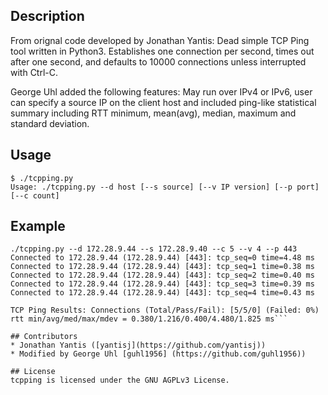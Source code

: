 ## Description

From orignal code developed by Jonathan Yantis:
Dead simple TCP Ping tool written in Python3. Establishes one connection per
second, times out after one second, and defaults to 10000 connections unless
interrupted with Ctrl-C.

George Uhl added the following features:
May run over IPv4 or IPv6, user can specify a source IP on the client host
and included ping-like statistical summary including RTT minimum, mean(avg),
median, maximum and standard deviation.

## Usage

```
$ ./tcpping.py
Usage: ./tcpping.py --d host [--s source] [--v IP version] [--p port] [--c count]
```

## Example
```
./tcpping.py --d 172.28.9.44 --s 172.28.9.40 --c 5 --v 4 --p 443
Connected to 172.28.9.44 (172.28.9.44) [443]: tcp_seq=0 time=4.48 ms
Connected to 172.28.9.44 (172.28.9.44) [443]: tcp_seq=1 time=0.38 ms
Connected to 172.28.9.44 (172.28.9.44) [443]: tcp_seq=2 time=0.40 ms
Connected to 172.28.9.44 (172.28.9.44) [443]: tcp_seq=3 time=0.39 ms
Connected to 172.28.9.44 (172.28.9.44) [443]: tcp_seq=4 time=0.43 ms

TCP Ping Results: Connections (Total/Pass/Fail): [5/5/0] (Failed: 0%)
rtt min/avg/med/max/mdev = 0.380/1.216/0.400/4.480/1.825 ms```

## Contributors
* Jonathan Yantis ([yantisj](https://github.com/yantisj))
* Modified by George Uhl [guhl1956] (https://github.com/guhl1956))

## License
tcpping is licensed under the GNU AGPLv3 License.
